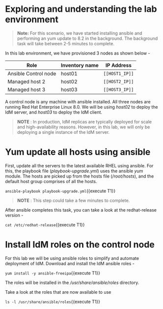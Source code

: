 # Exploring and understanding the lab environment

>**Note:** For this scenario, we have started installing ansible and performing an yum update to 8.2 in the background. The background task will take between 2-5 minutes to complete. 

In this lab environment, we have provisioned 3 nodes as shown below -

| Role                 | Inventory name | IP Address     |
| ---------------------| ---------------| ---------------|
| Ansible Control node | host01         | `[[HOST1_IP]]` |
| Managed host 2       | host02         | `[[HOST2_IP]]` |
| Managed host 3       | host03         | `[[HOST3_IP]]` |

A control node is any machine with ansible installed. All three nodes are running Red Hat Enterprise Linux 8.0. We will be using *host02*
to deploy the IdM server, and *host03* to deploy the IdM client. 

> __NOTE__ : In production, IdM replicas are typically deployed for scale and high-availability reasons. However, in this lab, we will only
be deploying a single instance of the IdM server.

# Yum update all hosts using ansible 

First, update all the servers to the latest available RHEL using ansible. For this, the playbook file (*playbook-upgrade.yml*) uses the ansible 
*yum* module. The hosts are picked up from the hosts file (*/root/hosts*), and the default host group comprises of all the hosts.

`ansible-playbook playbook-upgrade.yml`{{execute T1}}

> __NOTE__ : This step could take a few minutes to complete.

After ansible completes this task, you can take a look at the redhat-release version - 

`cat /etc/redhat-release`{{execute T1}}

# Install IdM roles on the control node

For this lab we will be using ansible roles to simplify and automate deployment of IdM.  Download and install the IdM ansible roles -

`yum install -y ansible-freeipa`{{execute T1}}

The roles will be installed in the */usr/share/ansible/roles* directory.

Take a look at the roles that are now available to use 

`ls -l /usr/share/ansible/roles`{{execute T1}}

